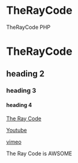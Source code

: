 # TheRayCode
TheRayCode PHP 
# TheRayCode
## heading 2
### heading 3
#### heading 4

[The Ray Code](https://www.rayandade.com)

[Youtube](https://youtu.be/tRDWcQPr8UA)

[vimeo](https://vimeo.com/476725108)

The Ray Code is AWSOME
